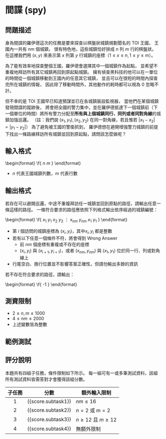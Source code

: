 # 間諜 (spy)

## 問題描述

身為間諜的羅伊德這次的任務是要來探查以棋盤狀城鎮規劃聞名的 TOI 王國，
王國內一共有 $`nm`$ 個城鎮，
很有特色地，這些城鎮恰好排成 $`n`$ 列 $`m`$ 行的棋盤狀。
在這裡我們用 $`(x, y)`$ 來表示第 $`x`$ 列第 $`y`$ 行城鎮的座標（$`1 \le x \le n, 1 \le y \le m`$）。

為了能有效率地探查整個王國，羅伊德會選擇其中一個城鎮作為起點，
並希望不重複地拜訪所有其它城鎮再回到原起點城鎮。
擁有偵查黑科技的他可以在一單位的時間從一個城鎮移動到王國內的任意其它城鎮，
並且可以在很短的時間內探查完所在城鎮的情報，
因此除了移動時間外，其他動作的耗時都可以視為 $`0`$ 忽略不計。

但不幸的是 TOI 王國早已知道預謀並已在各城鎮裝設監視器，
當他們在某個城鎮發現間諜的蹤跡後，
將會把全國的警力集中，並在羅伊德抵達下一個城鎮前（下一個單位的時間）將所有警力分配至**所有與上個城鎮同行、同列或者同對角線**的城鎮加強巡邏。
（註：我們說 $`(x_1, y_1), (x_2, y_2)`$ 在同一對角線，若且惟若 $`|x_1 - x_2| = |y_1 - y_2|`$）
為了避免被王國的警衛抓到，
羅伊德想在避開增強警力城鎮的前提下找出一條路線拜訪所有城鎮並回到原起點，請問該怎麼做呢？

## 輸入格式

\begin{format}
\f{
$n$ $m$
}
\end{format}

* $`n`$ 代表王國城鎮列數，$`m`$ 代表行數

## 輸出格式

若存在可以避開巡邏，中途不重複拜訪任一城鎮並回到原點的路徑，請輸出任意一條這樣的路徑。
一條符合要求的路徑應依照下列格式輸出依序經過的城鎮編號：

\begin{format}
\f{
$x_1$ $y_1$
$x_2$ $y_2$
$\vdots$
$x_{nm}$ $y_{nm}$
$x_1$ $y_1$
}
\end{format}

* 第 $`i`$ 個訪問的城鎮座標為 $`(x_i, y_i)`$，其中$`x_i, y_i`$ 都是整數
* 若有以下任意一個條件不符，將會得到 Wrong Answer
    * 前 $`nm`$ 個座標有重複或不存在的座標
    * $`(x_i, y_i)`$ 與 $`(x_{i+1}, y_{i+1})`$，或者 $`(x_{nm}, y_{nm})`$ 與 $`(x_1, y_1)`$ 位於同一行、列或對角線上
* 行尾空白、換行位置並不影響答案正確性，但請勿輸出多餘的資訊

若不存在符合要求的路徑，請輸出：

\begin{format}
\f{
-1
}
\end{format}

## 測資限制

* $`2 \le n, m \le 1000`$
* $`4 \le nm \le 2000`$
* 上述變數皆為整數

## 範例測試

## 評分說明

本題共有四組子任務，條件限制如下所示。
每一組可有一或多筆測試資料，該組所有測試資料皆需答對才會獲得該組分數。

|  子任務  |  分數  | 額外輸入限制 |
| :------: | :----: | ------------ |
| 1 | {{score.subtask1}} | $`nm \le 16`$ |
| 2 | {{score.subtask2}} | $`n = 2`$ 或 $`m = 2`$ |
| 3 | {{score.subtask3}} | $`n \ge 12`$ 且 $`m \ge 12`$ |
| 4 | {{score.subtask4}} | 無額外限制 |
